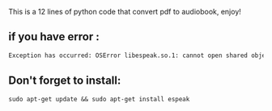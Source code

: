 This is a 12 lines of python code that convert pdf to audiobook, enjoy!

## if you have error :
```bash
Exception has occurred: OSError libespeak.so.1: cannot open shared object file: No such file or directory
```

## Don't forget to install: 
```
sudo apt-get update && sudo apt-get install espeak
```
